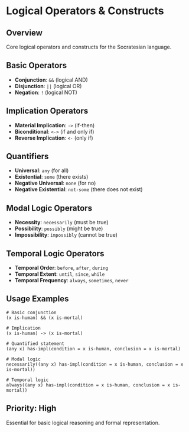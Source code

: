 # Logical Operators & Constructs

## Overview
Core logical operators and constructs for the Socratesian language.

## Basic Operators
- **Conjunction**: `&&` (logical AND)
- **Disjunction**: `||` (logical OR)
- **Negation**: `!` (logical NOT)

## Implication Operators
- **Material Implication**: `->` (if-then)
- **Biconditional**: `<->` (if and only if)
- **Reverse Implication**: `<-` (only if)

## Quantifiers
- **Universal**: `any` (for all)
- **Existential**: `some` (there exists)
- **Negative Universal**: `none` (for no)
- **Negative Existential**: `not-some` (there does not exist)

## Modal Logic Operators
- **Necessity**: `necessarily` (must be true)
- **Possibility**: `possibly` (might be true)
- **Impossibility**: `impossibly` (cannot be true)

## Temporal Logic Operators
- **Temporal Order**: `before`, `after`, `during`
- **Temporal Extent**: `until`, `since`, `while`
- **Temporal Frequency**: `always`, `sometimes`, `never`

## Usage Examples
```
# Basic conjunction
(x is-human) && (x is-mortal)

# Implication
(x is-human) -> (x is-mortal)

# Quantified statement
(any x) has-impl(condition = x is-human, conclusion = x is-mortal)

# Modal logic
necessarily((any x) has-impl(condition = x is-human, conclusion = x is-mortal))

# Temporal logic
always((any x) has-impl(condition = x is-human, conclusion = x is-mortal))
```

## Priority: High
Essential for basic logical reasoning and formal representation.